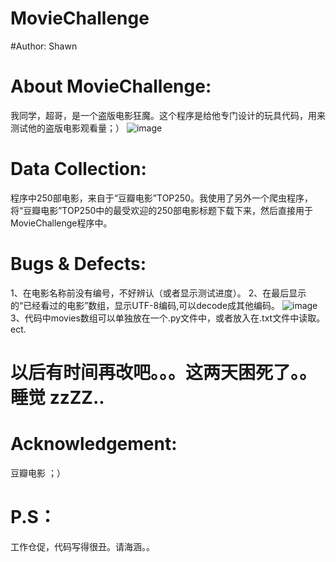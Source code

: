 # MovieChallenge
#Author: Shawn

# About MovieChallenge:
我同学，超哥，是一个盗版电影狂魔。这个程序是给他专门设计的玩具代码，用来测试他的盗版电影观看量；）
 ![image](https://github.com/xiaoranzhang/re/raw/master/screenshots/2x.png)

# Data Collection:
程序中250部电影，来自于“豆瓣电影”TOP250。我使用了另外一个爬虫程序，将“豆瓣电影”TOP250中的最受欢迎的250部电影标题下载下来，然后直接用于MovieChallenge程序中。

# Bugs & Defects:
1、在电影名称前没有编号，不好辨认（或者显示测试进度）。
2、在最后显示的“已经看过的电影”数组，显示UTF-8编码,可以decode成其他编码。
 ![image](https://github.com/xiaoranzhang/re/raw/master/screenshots/1x.png)
3、代码中movies数组可以单独放在一个.py文件中，或者放入在.txt文件中读取。
ect. 

# 以后有时间再改吧。。。这两天困死了。。睡觉  zzZZ..




# Acknowledgement:
豆瓣电影 ；）
# P.S：
工作仓促，代码写得很丑。请海涵。。
